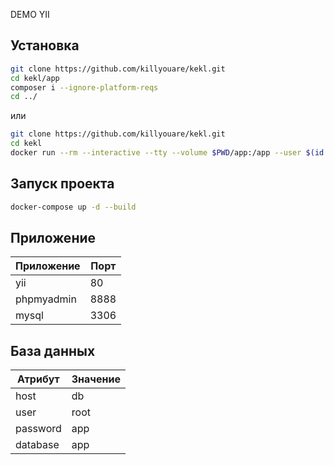  DEMO YII

## Установка

```bash
git clone https://github.com/killyouare/kekl.git
cd kekl/app
composer i --ignore-platform-reqs
cd ../
```

или

```bash
git clone https://github.com/killyouare/kekl.git
cd kekl
docker run --rm --interactive --tty --volume $PWD/app:/app --user $(id -u):$(id -g) composer i
```

## Запуск проекта

```bash
docker-compose up -d --build
```

## Приложение

| Приложение | Порт |
|------------|------|
| yii        | 80   |
| phpmyadmin | 8888 |
| mysql      | 3306 |

## База данных

| Атрибут  | Значение |
|----------|----------|
| host     | db |
| user     | root |
| password | app |
| database | app |
